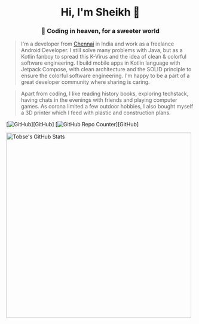 <h1 align="center">Hi, I'm Sheikh 🖖</h1>
<h3 align="center">🦄 Coding in heaven, for a sweeter world</h3>

> I'm a developer from [Chennai](https://www.google.de/maps/place/Chennai/) in India and work as a freelance Android Developer.
> I still solve many problems with Java, but as a Kotlin fanboy to spread this K-Virus and the idea of clean & colorful software engineering.
> I build mobile apps in Kotlin language with Jetpack Compose, with clean architecture and the SOLID principle to ensure the colorful software engineering.
> I'm happy to be a part of a great developer community where sharing is caring.

> Apart from coding, I like reading history books, exploring techstack, having chats in the evenings with friends and playing computer games.
> As corona limited a few outdoor hobbies, I also bought myself a 3D printer which I feed with plastic and construction plans.

[<img alt="GitHub" src="https://img.shields.io/badge/GitHub-1A1B27.svg?&style=for-the-badge&logo=github&logoColor=white" />][GitHub]
[<img alt="GitHub Repo Counter" src="https://raw.githubusercontent.com/sheikh-20/github-badge/master/github-repo-count.svg"/>][GitHub]

<img alt="Tobse's GitHub Stats" width="495px" src="https://github-readme-stats.vercel.app/api?username=sheikh-20&show_icons=true&theme=tokyonight&hide_border=true"/>
